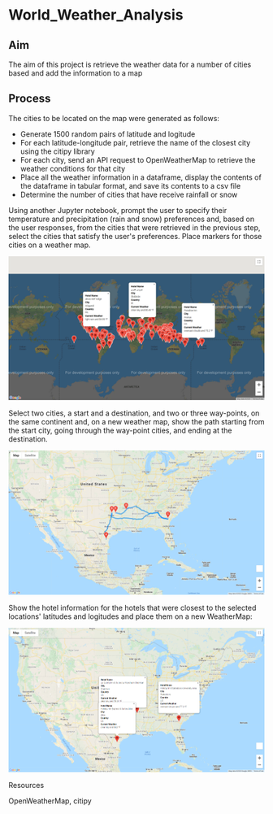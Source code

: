 # World_Weather_Analysis

## Aim
The aim of this project is retrieve the weather data for a number of cities based and add the information to a map

## Process

The cities to be located on the map were generated as follows:

* Generate 1500 random pairs of latitude and logitude
* For each latitude-longitude pair, retrieve the name of the closest city using the citipy library
* For each city, send an API request to OpenWeatherMap to retrieve the weather conditions for that city
* Place all the weather information in a dataframe, display the contents of the dataframe in tabular format, and save its contents to a csv file
* Determine the number of cities that have receive rainfall or snow

Using another Jupyter notebook, prompt the user to specify their temperature and precipitation (rain and snow) preferences and, based on the user responses, from the cities that were retrieved in the previous step, select the cities that satisfy the user's preferences. Place markers for those cities on a weather map.

![](image/WeatherPy_vacation_map.png)

Select two cities, a start and a destination, and two or three way-points, on the same continent and, on a new weather map, show the path starting from the start city, going through the way-point cities, and ending at the destination.

![](image/WeatherPy_travel_map.png)

Show the hotel information for the hotels that were closest to the selected locations' latitudes and logitudes and place them on a new WeatherMap:

![](image/WeatherPy_travel_map_markers.png)

Resources

OpenWeatherMap, citipy
